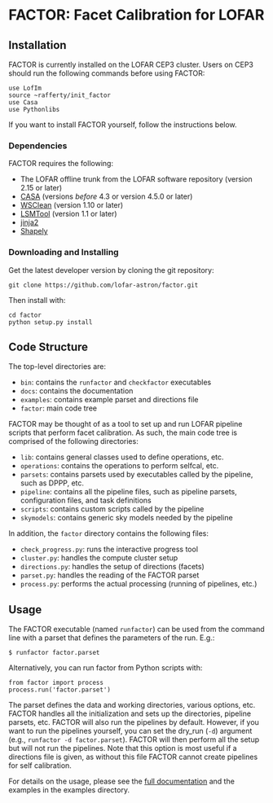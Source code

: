 FACTOR: Facet Calibration for LOFAR
===================================

Installation
------------

FACTOR is currently installed on the LOFAR CEP3 cluster. Users on CEP3
should run the following commands before using FACTOR:

    use LofIm
    source ~rafferty/init_factor
    use Casa
    use Pythonlibs

If you want to install FACTOR yourself, follow the instructions below.

### Dependencies

FACTOR requires the following:

* The LOFAR offline trunk from the LOFAR software repository (version 2.15 or later)
* [CASA](http://casa.nrao.edu) (versions *before* 4.3 or version 4.5.0 or later)
* [WSClean](http://sourceforge.net/p/wsclean/wiki/Home) (version 1.10 or later)
* [LSMTool](https://github.com/darafferty/LSMTool) (version 1.1 or later)
* [jinja2](http://jinja.pocoo.org/docs/dev)
* [Shapely](https://github.com/Toblerity/Shapely)

### Downloading and Installing

Get the latest developer version by cloning the git repository:

    git clone https://github.com/lofar-astron/factor.git

Then install with:

    cd factor
    python setup.py install

Code Structure
--------------
The top-level directories are:

* `bin`: contains the `runfactor`  and `checkfactor` executables
* `docs`: contains the documentation
* `examples`: contains example parset and directions file
* `factor`: main code tree

FACTOR may be thought of as a tool to set up and run LOFAR pipeline scripts that
perform facet calibration. As such, the main code tree is comprised of the
following directories:

* `lib`: contains general classes used to define operations, etc.
* `operations`: contains the operations to perform selfcal, etc.
* `parsets`: contains parsets used by executables called by the pipeline, such
as DPPP, etc.
* `pipeline`: contains all the pipeline files, such as pipeline parsets,
configuration files, and task definitions
* `scripts`: contains custom scripts called by the pipeline
* `skymodels`: contains generic sky models needed by the pipeline

In addition, the `factor` directory contains the following files:

* `check_progress.py`: runs the interactive progress tool
* `cluster.py`: handles the compute cluster setup
* `directions.py`: handles the setup of directions (facets)
* `parset.py`: handles the reading of the FACTOR parset
* `process.py`: performs the actual processing (running of pipelines, etc.)

Usage
-----

The FACTOR executable (named `runfactor`) can be used from the command line with
a parset that defines the parameters of the run. E.g.:

    $ runfactor factor.parset

Alternatively, you can run factor from Python scripts with:

    from factor import process
    process.run('factor.parset')

The parset defines the data and working directories, various options, etc.
FACTOR handles all the initialization and sets up the directories, pipeline
parsets, etc. FACTOR will also run the pipelines by default. However, if you
want to run the pipelines yourself, you can set the dry_run (`-d`) argument
(e.g., `runfactor -d factor.parset`). FACTOR will then perform all the setup but
will not run the pipelines. Note that this option is most useful if a
directions file is given, as without this file FACTOR cannot create pipelines
for self calibration.

For details on the usage, please see the [full documentation](http://www.astron.nl/citt/facet-doc/)
and the examples in the examples directory.
